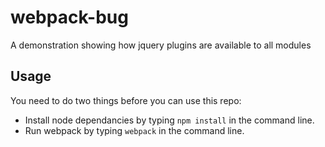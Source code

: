 # webpack-bug
A demonstration showing how jquery plugins are available to all modules

## Usage
You need to do two things before you can use this repo:
* Install node dependancies by typing `npm install` in the command line.
* Run webpack by typing `webpack` in the command line.
